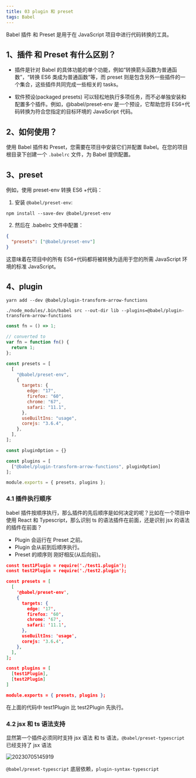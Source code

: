 ```yaml
---
title: 03 plugin 和 preset
tags: Babel
---
```


Babel 插件 和 Preset 是用于在 JavaScript 项目中进行代码转换的工具。

## 1、插件 和 Preset 有什么区别？

- 插件是针对 Babel 的具体功能的单个功能，例如“转换箭头函数为普通函数”，“转换 ES6 类成为普通函数”等，而 preset 则是包含另外一些插件的一个集合，这些插件共同完成一些相关的 tasks。

- 软件预设(packaged presets) 可以轻松地执行多项任务，而不必单独安装和配置多个插件。例如，@babel/preset-env 是一个预设，它帮助您将 ES6+代码转换为符合您指定的目标环境的 JavaScript 代码。

## 2、如何使用？

使用 Babel 插件和 Preset，您需要在项目中安装它们并配置 Babel。在您的项目根目录下创建一个 `.babelrc` 文件，为 Babel 提供配置。

## 3、preset

例如，使用 preset-env 转换 ES6 +代码：

1. 安装 `@babel/preset-env`:

```shell
npm install --save-dev @babel/preset-env
```

2. 然后在 .babelrc 文件中配置：

```json
{
  "presets": ["@babel/preset-env"]
}
```

这意味着在项目中的所有 ES6+代码都将被转换为适用于您的所需 JavaScript 环境的标准 JavaScript。

## 4、plugin

```shell
yarn add --dev @babel/plugin-transform-arrow-functions
```

```shell
./node_modules/.bin/babel src --out-dir lib --plugins=@babel/plugin-transform-arrow-functions
```

```js
const fn = () => 1;

// converted to
var fn = function fn() {
  return 1;
};
```

```js
const presets = [
  [
    "@babel/preset-env",
    {
      targets: {
        edge: "17",
        firefox: "60",
        chrome: "67",
        safari: "11.1",
      },
      useBuiltIns: "usage",
      corejs: "3.6.4",
    },
  ],
];

const pluginOption = {}

const plugins = [
  ["@babel/plugin-transform-arrow-functions", pluginOption]
];

module.exports = { presets, plugins };
```

### 4.1 插件执行顺序

babel 插件按顺序执行，那么插件的先后顺序是如何决定的呢？比如在一个项目中使用 React 和 Typescript，那么识别 ts 的语法插件在前面，还是识别 jsx 的语法的插件在前面？

- Plugin 会运行在 Preset 之前。
- Plugin 会从前到后顺序执行。
- Preset 的顺序则 刚好相反(从后向前)。


```json
const test1Plugin = require('./test1.plugin');
const test2Plugin = require('./test2.plugin');

const presets = [
  [
    '@babel/preset-env',
    {
      targets: {
        edge: '17',
        firefox: '60',
        chrome: '67',
        safari: '11.1',
      },
      useBuiltIns: 'usage',
      corejs: '3.6.4',
    },
  ],
];

const plugins = [
  [test1Plugin],
  [test2Plugin]
]

module.exports = { presets, plugins };
```

在上面的代码中 test1Plugin 比 test2Plugin 先执行。

### 4.2 jsx 和 ts 语法支持

显然第一个插件必须同时支持 jsx 语法 和 ts 语法，`@babel/preset-typescript` 已经支持了 jsx 语法

![20230705145919](http://s3.airtlab.com/blog/20230705145919.png)

`@babel/preset-typescript` 底层依赖，`plugin-syntax-typescript`